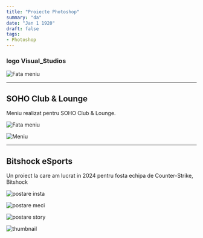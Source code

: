 ```yaml
---
title: "Proiecte Photoshop"
summary: "da"
date: "Jan 1 1920"
draft: false
tags:
- Photoshop
---
```


<h3> logo Visual_Studios </h3>
<p></p>
<p><div class="poza"><img src="https://i.imgur.com/68vynCU.jpeg" alt="Fata meniu"> </div> </p>

---

<h2>SOHO Club & Lounge</h2>

<p> Meniu realizat pentru SOHO Club & Lounge.
<p><div class="poza"><img src="https://i.imgur.com/dRQH4iD.jpeg" alt="Fata meniu"> </div> </p>
<p><div class="poza"><img src="https://i.imgur.com/ELpfqXX.jpeg" alt="Meniu"> </div> </p>

---

<h2>Bitshock eSports</h2>
<p>Un proiect la care am lucrat in 2024 pentru fosta echipa de Counter-Strike, Bitshock</p>
    <p><div class="poza"> <img src="https://i.imgur.com/Z9gz3Qj.jpeg" alt="postare insta"> </div> </p>
    <p><div class="poza"> <img src="https://i.imgur.com/tQ1g7XF.jpeg" alt="postare meci"> </div> </p>
    <p><div class="poza"> <img src="https://i.imgur.com/hxHgvnk.jpeg" alt="postare story"> </div> </p>
    <p><div class="poza"> <img src="https://i.imgur.com/7Kx9Gi0.jpeg" alt="thumbnail"> </div> </p>
    
</body>